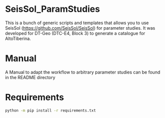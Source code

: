 # SeisSol_ParamStudies

This is a bunch of generic scripts and templates 
that allows you to use SeisSol (https://github.com/SeisSol/SeisSol) for parameter studies. 
It was developed for DT-Geo (DTC-E4, Block 3) to generate 
a catalogue for AltoTiberina.

# Manual

A Manual to adapt the workflow to arbitrary parameter studies
can be found in the README directory

# Requirements

```bash
python -m pip install -r requirements.txt
```